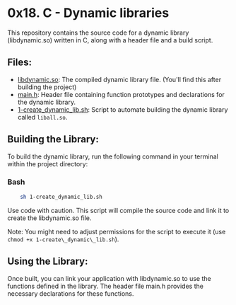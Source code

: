 # 0x18. C - Dynamic libraries

This repository contains the source code for a dynamic library (libdynamic.so) written in C, along with a header file and a build script.

## Files:

- [libdynamic.so](libdynamic.so): The compiled dynamic library file. (You'll find this after building the project)
- [main.h](main.h): Header file containing function prototypes and declarations for the dynamic library.
- [1-create\_dynamic\_lib.sh](1-create_dynamic_lib.sh): Script to automate building the dynamic library called `liball.so`.


## Building the Library:

To build the dynamic library, run the following command in your terminal within the project directory:

### Bash

```bash
	sh 1-create_dynamic_lib.sh
```
Use code with caution.
This script will compile the source code and link it to create the libdynamic.so file.

Note: You might need to adjust permissions for the script to execute it (use `chmod +x 1-create\_dynamic\_lib.sh`).

## Using the Library:

Once built, you can link your application with libdynamic.so to use the functions defined in the library.  The header file main.h provides the necessary declarations for these functions.

